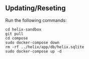 ## Updating/Reseting

Run the following commands:

```
cd helix-sandbox
git pull
cd compose
sudo docker-compose down
rm -rf ../helix/app/db/helix.sqlite
sudo docker-compose up -d
```

